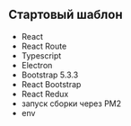 ## Стартовый шаблон 
- React
- React Route
- Typescript 
- Electron
- Bootstrap 5.3.3
- React Bootstrap
- React Redux
- запуск сборки через PM2
- env